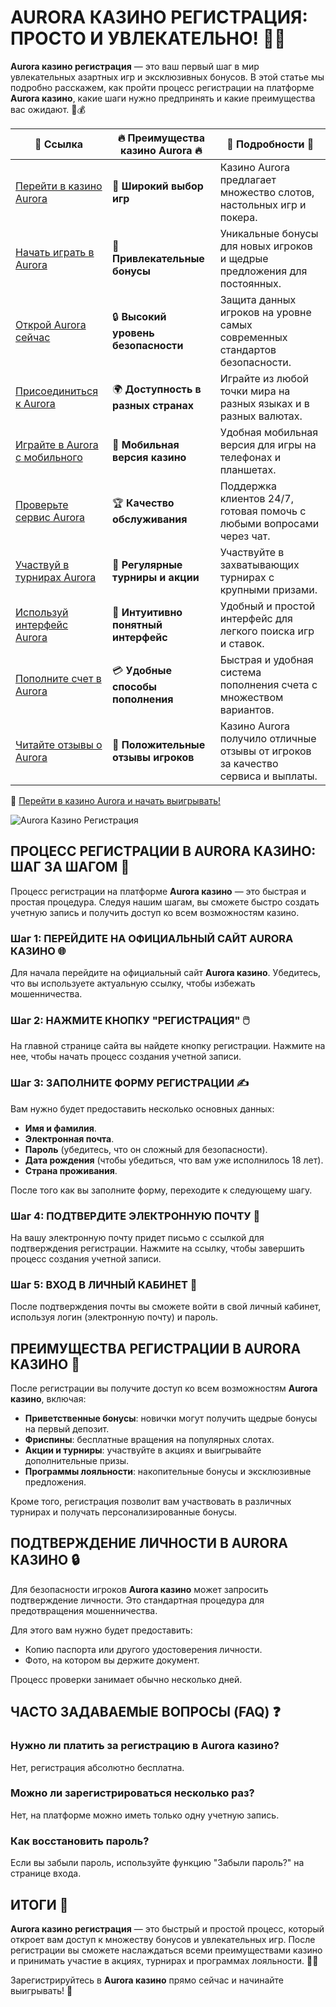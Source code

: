 # AURORA КАЗИНО РЕГИСТРАЦИЯ: ПРОСТО И УВЛЕКАТЕЛЬНО! 🚀🎰

**Aurora казино регистрация** — это ваш первый шаг в мир увлекательных азартных игр и эксклюзивных бонусов. В этой статье мы подробно расскажем, как пройти процесс регистрации на платформе **Aurora казино**, какие шаги нужно предпринять и какие преимущества вас ожидают. 🌟💰

| 🔗 **Ссылка**                                         | 🔥 **Преимущества казино Aurora** 🔥  | 🌟 **Подробности** 🌟 |
|-----------------------------------------------------|-------------------------------------|----------------------|
| [Перейти в казино Aurora](https://10trafic-stat2.com/click/668546556bcc6313411604bd/6766/13032/subaccount) | 🎰 **Широкий выбор игр**           | Казино Aurora предлагает множество слотов, настольных игр и покера. |
| [Начать играть в Aurora](https://10trafic-stat2.com/click/668546556bcc6313411604bd/6766/13032/subaccount) | 💸 **Привлекательные бонусы**      | Уникальные бонусы для новых игроков и щедрые предложения для постоянных. |
| [Открой Aurora сейчас](https://10trafic-stat2.com/click/668546556bcc6313411604bd/6766/13032/subaccount) | 🔒 **Высокий уровень безопасности** | Защита данных игроков на уровне самых современных стандартов безопасности. |
| [Присоединиться к Aurora](https://10trafic-stat2.com/click/668546556bcc6313411604bd/6766/13032/subaccount) | 🌍 **Доступность в разных странах** | Играйте из любой точки мира на разных языках и в разных валютах. |
| [Играйте в Aurora с мобильного](https://10trafic-stat2.com/click/668546556bcc6313411604bd/6766/13032/subaccount) | 📱 **Мобильная версия казино**    | Удобная мобильная версия для игры на телефонах и планшетах. |
| [Проверьте сервис Aurora](https://10trafic-stat2.com/click/668546556bcc6313411604bd/6766/13032/subaccount) | 🏆 **Качество обслуживания**      | Поддержка клиентов 24/7, готовая помочь с любыми вопросами через чат. |
| [Участвуй в турнирах Aurora](https://10trafic-stat2.com/click/668546556bcc6313411604bd/6766/13032/subaccount) | 🎉 **Регулярные турниры и акции** | Участвуйте в захватывающих турнирах с крупными призами. |
| [Используй интерфейс Aurora](https://10trafic-stat2.com/click/668546556bcc6313411604bd/6766/13032/subaccount) | 🎯 **Интуитивно понятный интерфейс** | Удобный и простой интерфейс для легкого поиска игр и ставок. |
| [Пополните счет в Aurora](https://10trafic-stat2.com/click/668546556bcc6313411604bd/6766/13032/subaccount) | 💳 **Удобные способы пополнения** | Быстрая и удобная система пополнения счета с множеством вариантов. |
| [Читайте отзывы о Aurora](https://10trafic-stat2.com/click/668546556bcc6313411604bd/6766/13032/subaccount) | 💬 **Положительные отзывы игроков** | Казино Aurora получило отличные отзывы от игроков за качество сервиса и выплаты. |

🔗 [Перейти в казино Aurora и начать выигрывать!](https://10trafic-stat2.com/click/668546556bcc6313411604bd/6766/13032/subaccount)

![Aurora Казино Регистрация](https://sun9-55.userapi.com/impf/pvHcDS8RQKOlTEfnzAUtqgme41ybo6x1hJ1hrw/PuPxScH4DZc.jpg?size=1920x768&quality=95&crop=585,0,1300,519&sign=cf0b99c68af82279fa7dc90bfb1fd736&type=cover_group)

## ПРОЦЕСС РЕГИСТРАЦИИ В AURORA КАЗИНО: ШАГ ЗА ШАГОМ 📝

Процесс регистрации на платформе **Aurora казино** — это быстрая и простая процедура. Следуя нашим шагам, вы сможете быстро создать учетную запись и получить доступ ко всем возможностям казино.

### Шаг 1: ПЕРЕЙДИТЕ НА ОФИЦИАЛЬНЫЙ САЙТ AURORA КАЗИНО 🌐

Для начала перейдите на официальный сайт **Aurora казино**. Убедитесь, что вы используете актуальную ссылку, чтобы избежать мошенничества.

### Шаг 2: НАЖМИТЕ КНОПКУ "РЕГИСТРАЦИЯ" 🖱️

На главной странице сайта вы найдете кнопку регистрации. Нажмите на нее, чтобы начать процесс создания учетной записи.

### Шаг 3: ЗАПОЛНИТЕ ФОРМУ РЕГИСТРАЦИИ ✍️

Вам нужно будет предоставить несколько основных данных:

- **Имя и фамилия**.
- **Электронная почта**.
- **Пароль** (убедитесь, что он сложный для безопасности).
- **Дата рождения** (чтобы убедиться, что вам уже исполнилось 18 лет).
- **Страна проживания**.

После того как вы заполните форму, переходите к следующему шагу.

### Шаг 4: ПОДТВЕРДИТЕ ЭЛЕКТРОННУЮ ПОЧТУ 📧

На вашу электронную почту придет письмо с ссылкой для подтверждения регистрации. Нажмите на ссылку, чтобы завершить процесс создания учетной записи.

### Шаг 5: ВХОД В ЛИЧНЫЙ КАБИНЕТ 🔑

После подтверждения почты вы сможете войти в свой личный кабинет, используя логин (электронную почту) и пароль.

## ПРЕИМУЩЕСТВА РЕГИСТРАЦИИ В AURORA КАЗИНО 🎉

После регистрации вы получите доступ ко всем возможностям **Aurora казино**, включая:

- **Приветственные бонусы**: новички могут получить щедрые бонусы на первый депозит.
- **Фриспины**: бесплатные вращения на популярных слотах.
- **Акции и турниры**: участвуйте в акциях и выигрывайте дополнительные призы.
- **Программы лояльности**: накопительные бонусы и эксклюзивные предложения.

Кроме того, регистрация позволит вам участвовать в различных турнирах и получать персонализированные бонусы.

## ПОДТВЕРЖДЕНИЕ ЛИЧНОСТИ В AURORA КАЗИНО 🔒

Для безопасности игроков **Aurora казино** может запросить подтверждение личности. Это стандартная процедура для предотвращения мошенничества.

Для этого вам нужно будет предоставить:

- Копию паспорта или другого удостоверения личности.
- Фото, на котором вы держите документ.

Процесс проверки занимает обычно несколько дней.

## ЧАСТО ЗАДАВАЕМЫЕ ВОПРОСЫ (FAQ) ❓

### Нужно ли платить за регистрацию в **Aurora казино**?

Нет, регистрация абсолютно бесплатна.

### Можно ли зарегистрироваться несколько раз?

Нет, на платформе можно иметь только одну учетную запись.

### Как восстановить пароль?

Если вы забыли пароль, используйте функцию "Забыли пароль?" на странице входа.

## ИТОГИ 🎉

**Aurora казино регистрация** — это быстрый и простой процесс, который откроет вам доступ к множеству бонусов и увлекательных игр. После регистрации вы сможете наслаждаться всеми преимуществами казино и принимать участие в акциях, турнирах и программах лояльности. 🎰💸

Зарегистрируйтесь в **Aurora казино** прямо сейчас и начинайте выигрывать! 🚀
